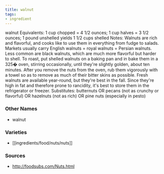 ```yaml
---
title: walnut
tags:
- ingredient
---
```

walnut Equivalents: 1 cup chopped = 4 1/2 ounces; 1 cup halves = 3 1/2 ounces; 1 pound unshelled yields 1 1/2 cups shelled Notes: Walnuts are rich and flavorful, and cooks like to use them in everything from fudge to salads. Markets usually carry English walnuts = royal walnuts = Persian walnuts. Less common are black walnuts, which are much more flavorful but harder to shell. To roast, put shelled walnuts on a baking pan and in bake them in a 325� oven, stirring occasionally, until they're slightly golden, about ten minutes. After you remove the nuts from the oven, rub them vigorously with a towel so as to remove as much of their bitter skins as possible. Fresh walnuts are available year-round, but they're best in the fall. Since they're high in fat and therefore prone to rancidity, it's best to store them in the refrigerator or freezer. Substitutes: butternuts OR pecans (not as crunchy or flavorful) OR hazelnuts (not as rich) OR pine nuts (especially in pesto)

### Other Names

* walnut

### Varieties

* [[ingredients/food/nuts/nuts]]

### Sources
* http://foodsubs.com/Nuts.html
